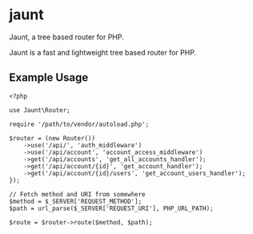 # jaunt
Jaunt, a tree based router for PHP.

Jaunt is a fast and lightweight tree based router for PHP.

## Example Usage
```
<?php

use Jaunt\Router;

require '/path/to/vendor/autoload.php';

$router = (new Router())
    ->use('/api/', 'auth_middleware')
    ->use('/api/account', 'account_access_middleware')
    ->get('/api/accounts', 'get_all_accounts_handler');
    ->get('/api/account/{id}', 'get_account_handler');
    ->get('/api/account/{id}/users', 'get_account_users_handler');
});

// Fetch method and URI from somewhere
$method = $_SERVER['REQUEST_METHOD'];
$path = url_parse($_SERVER['REQUEST_URI'], PHP_URL_PATH);

$route = $router->route($method, $path);
``` 



